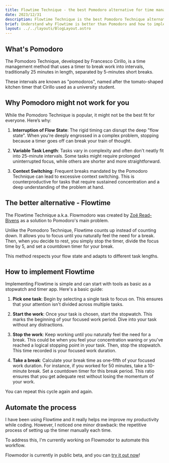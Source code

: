```yaml
---
title: Flowtime Technique - the best Pomodoro alternative for time management
date: 2023/12/31
description: Flowtime Technique is the best Pomodoro Technique alternative for time management. Learn the difference between them and how to implement Flowtime.
brief: Understand why Flowtime is better than Pomodoro and how to implement it
layout: ../../layouts/BlogLayout.astro
---
```


## What's Pomodoro

The Pomodoro Technique, developed by Francesco Cirillo, is a time management method that uses a timer to break work into intervals, traditionally 25 minutes in length, separated by 5-minutes short breaks.

These intervals are known as "pomodoros", named after the tomato-shaped kitchen timer that Cirillo used as a university student.

## Why Pomodoro might not work for you

While the Pomodoro Technique is popular, it might not be the best fit for everyone. Here’s why:

1. **Interruption of Flow State**: The rigid timing can disrupt the deep "flow state". When you're deeply engrossed in a complex problem, stopping because a timer goes off can break your train of thought.

2. **Variable Task Length**: Tasks vary in complexity and often don't neatly fit into 25-minute intervals. Some tasks might require prolonged uninterrupted focus, while others are shorter and more straightforward.

3. **Context Switching**: Frequent breaks mandated by the Pomodoro Technique can lead to excessive context switching. This is counterproductive for tasks that require sustained concentration and a deep understanding of the problem at hand.

## The better alternative - Flowtime

The Flowtime Technique a.k.a. Flowmodoro was created by [Zoë Read-Bivens](https://medium.com/@UrgentPigeon/the-flowtime-technique-7685101bd191) as a solution to Pomodoro's main problem.

Unlike the Pomodoro Technique, Flowtime counts up instead of counting down. It allows you to focus until you naturally feel the need for a break. Then, when you decide to rest, you simply stop the timer, divide the focus time by 5, and set a countdown timer for your break.

This method respects your flow state and adapts to different task lengths.

## How to implement Flowtime

Implementing Flowtime is simple and can start with tools as basic as a stopwatch and timer app. Here's a basic guide:

1. **Pick one task**: Begin by selecting a single task to focus on. This ensures that your attention isn't divided across multiple tasks.

2. **Start the work**: Once your task is chosen, start the stopwatch. This marks the beginning of your focused work period. Dive into your task without any distractions.

3. **Stop the work**: Keep working until you naturally feel the need for a break. This could be when you feel your concentration waning or you've reached a logical stopping point in your task. Then, stop the stopwatch. This time recorded is your focused work duration.

4. **Take a break**: Calculate your break time as one-fifth of your focused work duration. For instance, if you worked for 50 minutes, take a 10-minute break. Set a countdown timer for this break period. This ratio ensures that you get adequate rest without losing the momentum of your work.

You can repeat this cycle again and again. 

## Automate the process

I have been using Flowtime and it really helps me improve my productivity while coding. However, I noticed one minor drawback: the repetitive process of setting up the timer manually each time.

To address this, I'm currently working on Flowmodor to automate this workflow.

Flowmodor is currently in public beta, and you can [try it out now](https://app.flowmodor.com/signin)!
